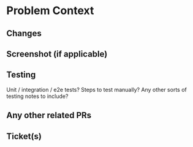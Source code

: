 # Problem Context

## Changes

## Screenshot (if applicable)

## Testing

Unit / integration / e2e tests?
Steps to test manually?
Any other sorts of testing notes to include?

## Any other related PRs

## Ticket(s)
